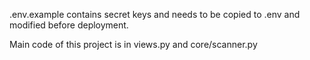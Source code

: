 
.env.example contains secret keys and needs to be copied to .env and modified before deployment.

Main code of this project is in views.py and core/scanner.py

